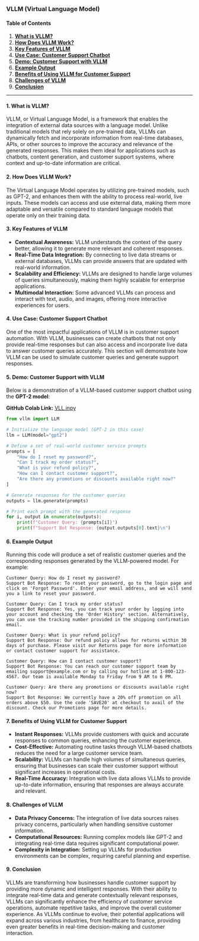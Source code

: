 ### **VLLM (Virtual Language Model)**

#### **Table of Contents**
1. [**What is VLLM?**](#what-is-vllm)
2. [**How Does VLLM Work?**](#how-does-vllm-work)
3. [**Key Features of VLLM**](#key-features-of-vllm)
4. [**Use Case: Customer Support Chatbot**](#use-case-customer-support-chatbot)
5. [**Demo: Customer Support with VLLM**](#demo-customer-support-with-vllm)
6. [**Example Output**](#example-output)
7. [**Benefits of Using VLLM for Customer Support**](#benefits-of-using-vllm-for-customer-support)
8. [**Challenges of VLLM**](#challenges-of-vllm)
9. [**Conclusion**](#conclusion)

---

#### **1. What is VLLM?**
VLLM, or Virtual Language Model, is a framework that enables the integration of external data sources with a language model. Unlike traditional models that rely solely on pre-trained data, VLLMs can dynamically fetch and incorporate information from real-time databases, APIs, or other sources to improve the accuracy and relevance of the generated responses. This makes them ideal for applications such as chatbots, content generation, and customer support systems, where context and up-to-date information are critical.

#### **2. How Does VLLM Work?**
The Virtual Language Model operates by utilizing pre-trained models, such as GPT-2, and enhances them with the ability to process real-world, live inputs. These models can access and use external data, making them more adaptable and versatile compared to standard language models that operate only on their training data.

#### **3. Key Features of VLLM**
- **Contextual Awareness:** VLLM understands the context of the query better, allowing it to generate more relevant and coherent responses.
- **Real-Time Data Integration:** By connecting to live data streams or external databases, VLLMs can provide answers that are updated with real-world information.
- **Scalability and Efficiency:** VLLMs are designed to handle large volumes of queries simultaneously, making them highly scalable for enterprise applications.
- **Multimodal Interaction:** Some advanced VLLMs can process and interact with text, audio, and images, offering more interactive experiences for users.

#### **4. Use Case: Customer Support Chatbot**
One of the most impactful applications of VLLM is in customer support automation. With VLLM, businesses can create chatbots that not only provide real-time responses but can also access and incorporate live data to answer customer queries accurately. This section will demonstrate how VLLM can be used to simulate customer queries and generate support responses.

#### **5. Demo: Customer Support with VLLM**
Below is a demonstration of a VLLM-based customer support chatbot using the **GPT-2 model**:


**GitHub Colab Link:** [VLL.inpy](https://colab.research.google.com/drive/1jXMZ8zHQ21BQdhfvju6XquyHv0kYJQxL?usp=sharing)


```python
from vllm import LLM

# Initialize the language model (GPT-2 in this case)
llm = LLM(model="gpt2")

# Define a set of real-world customer service prompts
prompts = [
    "How do I reset my password?",
    "Can I track my order status?",
    "What is your refund policy?",
    "How can I contact customer support?",
    "Are there any promotions or discounts available right now?"
]

# Generate responses for the customer queries
outputs = llm.generate(prompts)

# Print each prompt with the generated response
for i, output in enumerate(outputs):
    print(f"Customer Query: {prompts[i]}")
    print(f"Support Bot Response: {output.outputs[0].text}\n")
```

#### **6. Example Output**
Running this code will produce a set of realistic customer queries and the corresponding responses generated by the VLLM-powered model. For example:

```
Customer Query: How do I reset my password?
Support Bot Response: To reset your password, go to the login page and click on 'Forgot Password'. Enter your email address, and we will send you a link to reset your password.

Customer Query: Can I track my order status?
Support Bot Response: Yes, you can track your order by logging into your account and checking the 'Order History' section. Alternatively, you can use the tracking number provided in the shipping confirmation email.

Customer Query: What is your refund policy?
Support Bot Response: Our refund policy allows for returns within 30 days of purchase. Please visit our Returns page for more information or contact customer support for assistance.

Customer Query: How can I contact customer support?
Support Bot Response: You can reach our customer support team by emailing support@example.com or by calling our hotline at 1-800-123-4567. Our team is available Monday to Friday from 9 AM to 6 PM.

Customer Query: Are there any promotions or discounts available right now?
Support Bot Response: We currently have a 20% off promotion on all orders above $50. Use the code 'SAVE20' at checkout to avail of the discount. Check our Promotions page for more details.
```

#### **7. Benefits of Using VLLM for Customer Support**
- **Instant Responses:** VLLMs provide customers with quick and accurate responses to common queries, enhancing the customer experience.
- **Cost-Effective:** Automating routine tasks through VLLM-based chatbots reduces the need for a large customer service team.
- **Scalability:** VLLMs can handle high volumes of simultaneous queries, ensuring that businesses can scale their customer support without significant increases in operational costs.
- **Real-Time Accuracy:** Integration with live data allows VLLMs to provide up-to-date information, ensuring that responses are always accurate and relevant.

#### **8. Challenges of VLLM**
- **Data Privacy Concerns:** The integration of live data sources raises privacy concerns, particularly when handling sensitive customer information.
- **Computational Resources:** Running complex models like GPT-2 and integrating real-time data requires significant computational power.
- **Complexity in Integration:** Setting up VLLMs for production environments can be complex, requiring careful planning and expertise.

#### **9. Conclusion**
VLLMs are transforming how businesses handle customer support by providing more dynamic and intelligent responses. With their ability to integrate real-time data and generate contextually relevant responses, VLLMs can significantly enhance the efficiency of customer service operations, automate repetitive tasks, and improve the overall customer experience. As VLLMs continue to evolve, their potential applications will expand across various industries, from healthcare to finance, providing even greater benefits in real-time decision-making and customer interaction.
